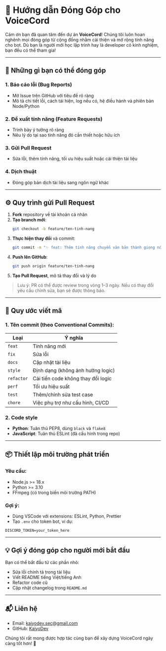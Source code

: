 # 🤝 Hướng dẫn Đóng Góp cho VoiceCord

Cảm ơn bạn đã quan tâm đến dự án **VoiceCord**! Chúng tôi luôn hoan nghênh mọi đóng góp từ cộng đồng nhằm cải thiện và mở rộng tính năng cho bot. Dù bạn là người mới học lập trình hay là developer có kinh nghiệm, bạn đều có thể tham gia!

---

## 📌 Những gì bạn có thể đóng góp

### 1. Báo cáo lỗi (Bug Reports)
- Mở Issue trên GitHub với tiêu đề rõ ràng
- Mô tả chi tiết lỗi, cách tái hiện, log nếu có, hệ điều hành và phiên bản Node/Python

### 2. Đề xuất tính năng (Feature Requests)
- Trình bày ý tưởng rõ ràng
- Nêu lý do tại sao tính năng đó cần thiết hoặc hữu ích

### 3. Gửi Pull Request
- Sửa lỗi, thêm tính năng, tối ưu hiệu suất hoặc cải thiện tài liệu

### 4. Dịch thuật
- Đóng góp bản dịch tài liệu sang ngôn ngữ khác

---

## ⚙️ Quy trình gửi Pull Request

1. **Fork** repository về tài khoản cá nhân
2. **Tạo branch mới**:
   ```bash
   git checkout -b feature/ten-tinh-nang
   ```
3. **Thực hiện thay đổi** và commit:
   ```bash
   git commit -m "✨ feat: Thêm tính năng chuyển văn bản thành giọng nói"
   ```
4. **Push lên GitHub**:
   ```bash
   git push origin feature/ten-tinh-nang
   ```
5. **Tạo Pull Request**, mô tả thay đổi và lý do

> Lưu ý: PR có thể được review trong vòng 1–3 ngày. Nếu có thay đổi yêu cầu chỉnh sửa, bạn sẽ được thông báo.

---

## 🧪 Quy ước viết mã

### 1. Tên commit (theo Conventional Commits):
| Loại     | Ý nghĩa                         |
|----------|----------------------------------|
| `feat`   | Tính năng mới                   |
| `fix`    | Sửa lỗi                         |
| `docs`   | Cập nhật tài liệu               |
| `style`  | Định dạng (không ảnh hưởng logic) |
| `refactor`| Cải tiến code không thay đổi logic |
| `perf`   | Tối ưu hiệu suất               |
| `test`   | Thêm/chỉnh sửa test case       |
| `chore`  | Việc phụ trợ như cấu hình, CI/CD |

### 2. Code style
- **Python**: Tuân thủ PEP8, dùng `black` và `flake8`
- **JavaScript**: Tuân thủ ESLint (đã cấu hình trong repo)

---

## 📦 Thiết lập môi trường phát triển

### Yêu cầu:
- Node.js >= 18.x
- Python >= 3.10
- FFmpeg (có trong biến môi trường PATH)

### Gợi ý:
- Dùng VSCode với extensions: ESLint, Python, Prettier
- Tạo `.env` cho token bot, ví dụ:
```env
DISCORD_TOKEN=your_token_here
```

---

## 💡 Gợi ý đóng góp cho người mới bắt đầu

Bạn có thể bắt đầu từ các phần nhỏ:
- Sửa lỗi chính tả trong tài liệu
- Viết README tiếng Việt/tiếng Anh
- Refactor code cũ
- Cập nhật changelog trong `README.md`

---

## 📬 Liên hệ

- Email: kaiyodev.sec@gmail.com
- GitHub: [KaiyoDev](https://github.com/KaiyoDev)

Chúng tôi rất mong được hợp tác cùng bạn để xây dựng VoiceCord ngày càng tốt hơn! 💙

